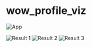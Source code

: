 # wow_profile_viz
![App](https://i.imgur.com/JrzmQtM.png)

![Result 1](https://i.imgur.com/DJQVS4O.jpg)
![Result 2](https://i.imgur.com/L8LqD6z.jpg)
![Result 3](https://i.imgur.com/vlMFwC3.jpg)
